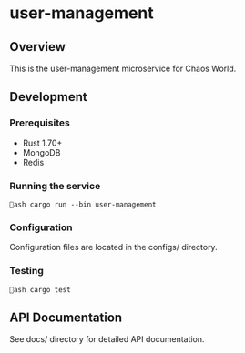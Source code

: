 # user-management

## Overview
This is the user-management microservice for Chaos World.

## Development

### Prerequisites
- Rust 1.70+
- MongoDB
- Redis

### Running the service
`ash
cargo run --bin user-management
`

### Configuration
Configuration files are located in the configs/ directory.

### Testing
`ash
cargo test
`

## API Documentation
See docs/ directory for detailed API documentation.
